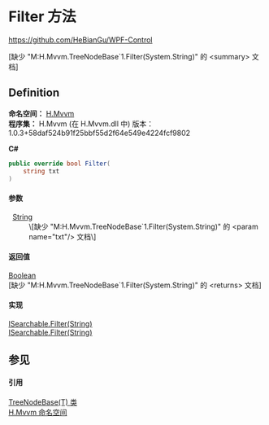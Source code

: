 # Filter 方法
https://github.com/HeBianGu/WPF-Control

\[缺少 "M:H.Mvvm.TreeNodeBase`1.Filter(System.String)" 的 &lt;summary&gt; 文档\]



## Definition
**命名空间：** <a href="2171cdff-f9c4-6682-6b3e-a29f9cee4c25">H.Mvvm</a>  
**程序集：** H.Mvvm (在 H.Mvvm.dll 中) 版本：1.0.3+58daf524b91f25bbf55d2f64e549e4224fcf9802

**C#**
``` C#
public override bool Filter(
	string txt
)
```



#### 参数
<dl><dt>  <a href="https://learn.microsoft.com/dotnet/api/system.string" target="_blank" rel="noopener noreferrer">String</a></dt><dd>\[缺少 "M:H.Mvvm.TreeNodeBase`1.Filter(System.String)" 的 &lt;param name="txt"/&gt; 文档\]</dd></dl>

#### 返回值
<a href="https://learn.microsoft.com/dotnet/api/system.boolean" target="_blank" rel="noopener noreferrer">Boolean</a>  
\[缺少 "M:H.Mvvm.TreeNodeBase`1.Filter(System.String)" 的 &lt;returns&gt; 文档\]

#### 实现
<a href="0e4f8605-3311-9ff9-ef80-99be96342561">ISearchable.Filter(String)</a>  
<a href="0e4f8605-3311-9ff9-ef80-99be96342561">ISearchable.Filter(String)</a>  


## 参见


#### 引用
<a href="cd2942e1-1fac-7bc2-276a-338ddf1d52be">TreeNodeBase(T) 类</a>  
<a href="2171cdff-f9c4-6682-6b3e-a29f9cee4c25">H.Mvvm 命名空间</a>  
